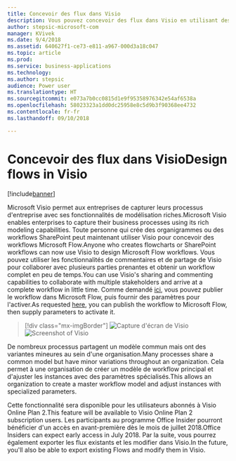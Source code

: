 ```yaml
---
title: Concevoir des flux dans Visio
description: Vous pouvez concevoir des flux dans Visio en utilisant des concepts standard d'organigramme et en exportant vos flux dans Visio pour une meilleure visualisation.
author: stepsic-microsoft-com
manager: KVivek
ms.date: 9/4/2018
ms.assetid: 640627f1-ce73-e811-a967-000d3a18c047
ms.topic: article
ms.prod: 
ms.service: business-applications
ms.technology: 
ms.author: stepsic
audience: Power user
ms.translationtype: HT
ms.sourcegitcommit: e073a7b0cc0815d1e9f95358976342e54af6538a
ms.openlocfilehash: 58023323a1dd0dc25958e8c5d9b3f90368ee4732
ms.contentlocale: fr-fr
ms.lasthandoff: 09/10/2018

---
```

# <a name="design-flows-in-visio"></a><span data-ttu-id="9b23f-103">Concevoir des flux dans Visio</span><span class="sxs-lookup"><span data-stu-id="9b23f-103">Design flows in Visio</span></span>


[!include[banner](../../includes/banner.md)]

<span data-ttu-id="9b23f-104">Microsoft Visio permet aux entreprises de capturer leurs processus d'entreprise avec ses fonctionnalités de modélisation riches.</span><span class="sxs-lookup"><span data-stu-id="9b23f-104">Microsoft Visio enables enterprises to capture their business processes using its rich modeling capabilities.</span></span> <span data-ttu-id="9b23f-105">Toute personne qui crée des organigrammes ou des workflows SharePoint peut maintenant utiliser Visio pour concevoir des workflows Microsoft Flow.</span><span class="sxs-lookup"><span data-stu-id="9b23f-105">Anyone who creates flowcharts or SharePoint workflows can now use Visio to design Microsoft Flow workflows.</span></span> <span data-ttu-id="9b23f-106">Vous pouvez utiliser les fonctionnalités de commentaires et de partage de Visio pour collaborer avec plusieurs parties prenantes et obtenir un workflow complet en peu de temps.</span><span class="sxs-lookup"><span data-stu-id="9b23f-106">You can use Visio's sharing and commenting capabilities to collaborate with multiple stakeholders and arrive at a complete workflow in little time.</span></span> <span data-ttu-id="9b23f-107">Comme demandé [ici](https://powerusers.microsoft.com/t5/Flow-Ideas/Interactively-Build-Microsoft-WORKFlows-visually-in-Visio-Two/idi-p/54269), vous pouvez publier le workflow dans Microsoft Flow, puis fournir des paramètres pour l'activer.</span><span class="sxs-lookup"><span data-stu-id="9b23f-107">As requested [here](https://powerusers.microsoft.com/t5/Flow-Ideas/Interactively-Build-Microsoft-WORKFlows-visually-in-Visio-Two/idi-p/54269), you can publish the workflow to Microsoft Flow, then supply parameters to activate it.</span></span>

> [!div class="mx-imgBorder"]
> <span data-ttu-id="9b23f-108">![Capture d'écran de Visio](media/visio_01.png "Capture d'écran de Visio")</span><span class="sxs-lookup"><span data-stu-id="9b23f-108">![Screenshot of Visio](media/visio_01.png "Screenshot of Visio")</span></span>

<span data-ttu-id="9b23f-109">De nombreux processus partagent un modèle commun mais ont des variantes mineures au sein d'une organisation.</span><span class="sxs-lookup"><span data-stu-id="9b23f-109">Many processes share a common model but have minor variations throughout an organization.</span></span> <span data-ttu-id="9b23f-110">Cela permet à une organisation de créer un modèle de workflow principal et d'ajuster les instances avec des paramètres spécialisés.</span><span class="sxs-lookup"><span data-stu-id="9b23f-110">This allows an organization to create a master workflow model and adjust instances with specialized parameters.</span></span>

<span data-ttu-id="9b23f-111">Cette fonctionnalité sera disponible pour les utilisateurs abonnés à Visio Online Plan 2.</span><span class="sxs-lookup"><span data-stu-id="9b23f-111">This feature will be available to Visio Online Plan 2 subscription users.</span></span> <span data-ttu-id="9b23f-112">Les participants au programme Office Insider pourront bénéficier d'un accès en avant-première dès le mois de juillet 2018.</span><span class="sxs-lookup"><span data-stu-id="9b23f-112">Office Insiders can expect early access in July 2018.</span></span> <span data-ttu-id="9b23f-113">Par la suite, vous pourrez également exporter les flux existants et les modifier dans Visio.</span><span class="sxs-lookup"><span data-stu-id="9b23f-113">In the future, you'll also be able to export existing Flows and modify them in Visio.</span></span>

